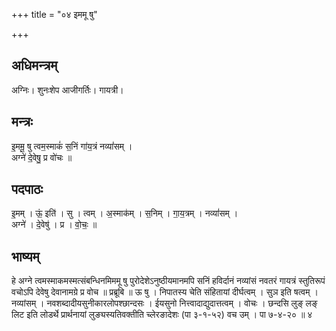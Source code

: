 +++
title = "०४ इममू षु"

+++
## अधिमन्त्रम्
अग्निः। शुनःशेप आजीगर्तिः। गायत्री।

## मन्त्रः
इ॒ममू॒ षु त्वम॒स्माकं॑ स॒निं गा॑य॒त्रं नव्यां॑सम् ।  
अग्ने॑ दे॒वेषु॒ प्र वो॑चः ॥

## पदपाठः
इ॒मम् । ऊं॒ इति॑ । सु । त्वम् । अ॒स्माक॑म् । स॒निम् । गा॒य॒त्रम् । नव्यां॑सम् ।  
अग्ने॑ । दे॒वेषु॑ । प्र । वो॒चः॒ ॥

## भाष्यम्
हे अग्ने त्वमस्माकमस्मत्संबन्धिनमिममू षु पुरोदेशेऽनुष्ठीयमानमपि सनिं हविर्दानं नव्यांसं नवतरं गायत्रं स्तुतिरूपं वचोऽपि देवेषु देवानामग्रे प्र वोच ॥ प्रब्रूबि ॥ ऊ षु । निपातस्य चेति संहितायां दीर्घत्वम् । सुञ इति षत्वम् । नव्यांसम् । नवशब्दादीयसुनीकारलोपश्छान्दसः । ईयसुनो नित्त्वादाद्युदात्तत्वम् । वोचः । छन्दसि लुङ् लङ् लिट इति लोडर्थे प्रार्थनायां लुङ्यस्यतिवक्तीति च्लेरङादेशः (पा ३-१-५२) वच उम् । पा ७-४-२० ॥ ४
